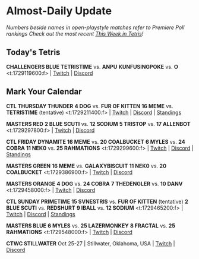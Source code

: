 # Almost-Daily Update
*Numbers beside names in open-playstyle matches refer to Premiere Poll rankings*
*Check out the most recent [This Week in Tetris](https://www.thisweekintetris.com/2024/09/this-week-in-tetris-september-10-16.html)!*
## Today's Tetris
**CHALLENGERS BLUE**
**TETRISTIME** vs. **ANPU**
**KUNFUSINGPOKE** vs. **O**
<t:1729119600:f> | [Twitch](https://www.twitch.tv/monthlytetris) | [Discord](https://go.ctm.gg/discord)

## Mark Your Calendar
**CTL THURSDAY THUNDER**
**4 DOG** vs. **FUR OF KITTEN**
**16 MEME** vs. **TETRISTIME** (tentative)
<t:1729211400:f> | [Twitch](https://www.twitch.tv/classictetrisleague) | [Discord](https://discord.gg/QremKENyzQ) | [Standings](https://ctlscoreboard.herokuapp.com)

**MASTERS RED**
**2 BLUE SCUTI** vs. **12 SODIUM**
**5 TRISTOP** vs. **17 ALLENBOT**
<t:1729297800:f> | [Twitch](https://www.twitch.tv/monthlytetris) | [Discord](https://go.ctm.gg/discord)

**CTL FRIDAY DYNAMITE**
**16 MEME** vs. **20 COALBUCKET**
**6 MYLES** vs. **24 COBRA**
**11 NEK0** vs. **25 RAHMATIONS**
<t:1729299600:f> | [Twitch](https://www.twitch.tv/classictetrisleague) | [Discord](https://discord.gg/QremKENyzQ) | [Standings](https://ctlscoreboard.herokuapp.com)

**MASTERS GREEN**
**16 MEME** vs. **GALAXYBISCUIT**
**11 NEK0** vs. **20 COALBUCKET**
<t:1729386900:f> | [Twitch](https://www.twitch.tv/monthlytetris) | [Discord](https://go.ctm.gg/discord)

**MASTERS ORANGE**
**4 DOG** vs. **24 COBRA**
**7 THEDENGLER** vs. **10 DANV**
<t:1729458000:f> | [Twitch](https://www.twitch.tv/monthlytetris) | [Discord](https://go.ctm.gg/discord)

**CTL SUNDAY PRIMETIME**
**15 SVNESTRIS** vs. **FUR OF KITTEN** (tentative)
**2 BLUE SCUTI** vs. **REDSHURT**
**9 IBALL** vs. **12 SODIUM**
<t:1729465200:f> | [Twitch](https://www.twitch.tv/classictetrisleague) | [Discord](https://discord.gg/QremKENyzQ) | [Standings](https://ctlscoreboard.herokuapp.com)

**MASTERS BLUE**
**6 MYLES** vs. **25 LAZERMONKEY**
**8 FRACTAL** vs. **25 RAHMATIONS**
<t:1729548000:f> | [Twitch](https://www.twitch.tv/monthlytetris) | [Discord](https://go.ctm.gg/discord)

**CTWC STILLWATER**
Oct 25-27 | Stillwater, Oklahoma, USA | [Twitch](https://www.twitch.tv/classictetris) | [Discord](https://discord.gg/mBVReaxE9m)